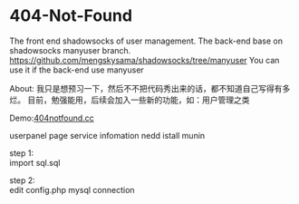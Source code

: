 # 404-Not-Found
The front end shadowsocks of user management.
The back-end base on shadowsocks manyuser branch.
https://github.com/mengskysama/shadowsocks/tree/manyuser
You can use it if the back-end  use manyuser

About:
我只是想预习一下，然后不不把代码秀出来的话，都不知道自己写得有多烂。
目前，勉强能用，后续会加入一些新的功能，如：用户管理之类
<p>Demo:<a href="http://404notfound.cc/" target="_blank">404notfound.cc</a></p>

<p>userpanel page service infomation nedd istall munin</p>

<p>step 1:<br>
import sql.sql</p>

<p>step 2:<br>edit config.php mysql connection</p>
